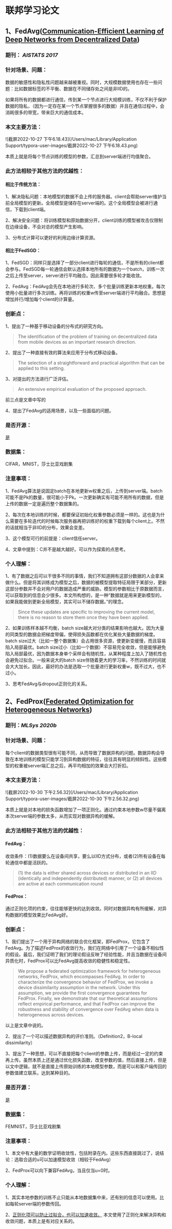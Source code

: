 # 联邦学习论文

## 1、FedAvg([Communication-Efficient Learning of Deep Networks from Decentralized Data](https://arxiv.org/abs/1602.05629))

### 期刊： *AISTATS 2017*

### 针对场景、问题：

数据的敏感性和隐私性问题越来越被重视。同时，大规模数据使用也存在一些问题：比如数据标签的不平衡、数据在不同储存处之间是非IID的。

如果将所有的数据都进行通信，传到某一个节点进行大规模训练，不仅不利于保护数据的隐私，（因为一定存在某一个节点掌握很多的数据）并且在通信过程中，会消耗很多的带宽，带来巨大的通信成本。

### 本文主要方法：

![截屏2022-10-27 下午6.18.43](/Users/mac/Library/Application Support/typora-user-images/截屏2022-10-27 下午6.18.43.png)

本质上就是将每个节点训练的模型的参数，汇总到server端进行均值聚合。

### 此方法相较于其他方法的优越性：

#### 相比于传统方法：

1、解决隐私问题：本地模型的数据不会上传的服务器。client会帮助server维护当前全局模型的更新。全局模型是储存在server端的。这个全局模型会被进行通信，下载到client端。

2、解决安全问题：将训练模型和原始数据分开，client训练的模型被攻击仅限制在边缘设备，不会对总的模型产生影响。

3、分布式计算可以更好的利用边缘计算资源。

#### 相比于FedSGD：

1、FedSGD：同样只是选择了一部分client进行每轮的通信，不是所有的client都会参与。FedSGD每一轮通信会默认选择本地所有的数据为一个batch，训练一次之后上传至server，server进行平均融合。因此需要很多轮才能收敛。

2、FedAvg：FedAvg会先在本地进行多轮次、多个批量训练更新本地权重。每次使用小批量进行多次训练。再将训练的权重w传至server端进行平均融合。思想是增加并行/增加每个client的计算量。

### 创新点：

1、提出了一种基于移动设备的分布式的研究方向。

> The identification of the problem of training on decentralized data from mobile devices as an important research direction.

2、提出了一种直接有效的算法来应用于分布式移动设备。

> The selection of a straightforward and practical algorithm that can be applied to this setting.

3、对提出的方法进行广泛评估。

> An extensive empirical evaluation of the proposed approach.

前三点是文章中写的

4、提出了FedAvg的适用场景，以及一些面临的问题。

### 是否开源：

[是](https://github.com/roxanneluo/Federated-Learning)

### 数据集：

CIFAR，MNIST，莎士比亚戏剧集

### 注意事项：

1、FedAvg算法是说固定batch在本地更新w权重之后，上传到server端。batch可能不是Pk的数量，很可能小于Pk。一次更新确实有可能不用所有的数据，但是上传的数据一定是遍历整个数据集的。

2、每次在本地训练的时候，都要保证初始化权重参数必须是一样的。这也是为什么需要在多轮迭代的时候每次服务器再把训练好的权重下载到每个client上。不然的话就相当于非IID的分布，效果会变差。

3、这个模型可行的前提是：client信任server。

4、文章中提到：C并不是越大越好。可以作为探索的点思考。

### 个人理解：

1、有了数据之后可以干很多不同的事情，我们不知道拥有这部分数据的人会拿来做什么。但是将其训练成为模型之后，数据的被模型提取特征局限于某部分，更新这部分参数并不会对用户的数据造成严重的威胁。模型的参数相比于原数据而言，可以获取到的信息会少很多。本文所构想的，是一种“数据就是用来更新模型的，如果我能做到更新全局模型，其实可以不储存数据。”的理念。

> Since these updates are specific to improving the current model, there is no reason to store them once they have been applied.

2、如果训练样本越不均衡，batch size越大对分类的结果影响也越大。因为大量的同类型的数据会把梯度带偏，使得损失函数都在优化某些大量数据的梯度。batch size过大（比如一整个数据集）会占用很多资源，使更新变缓慢，而且容易陷入局部最优。batch size过小（比如一个数据）不容易完全收敛，但是能够避免陷入局部最优，因为数据本身单个采样会有随机性，从某种程度上加入了随机性也会避免过拟合。一般来说大的batch size伴随着更大的学习率，不然训练的时间就会大大加长。因此，最好的办法是选取一个批量进行更新权重w，既不过大，也不过小。

3、思考FedAvg与dropout正则化的关系。



## 2、FedProx([Federated Optimization for Heterogeneous Networks](https://openreview.net/pdf?id=SkgwE5Ss3N))

### 期刊：*MLSys 2020b*

### 针对场景、问题：

每个client的数据类型很有可能不同，从而导致了数据异构的问题。数据异构会导致在本地训练的模型只能学习到异构数据的特征，往往具有明显的倾斜性。这些模型的权重被server端汇总之后，再平均相加的效果会大打折扣。

### 本文主要方法：

![截屏2022-10-30 下午2.56.32](/Users/mac/Library/Application Support/typora-user-images/截屏2022-10-30 下午2.56.32.png)

本质上就是对本地的损失函数增加了一项正则化。通过约束本地参数w尽量不偏离本次server端的参数太多，从而实现对数据异构的缓解。

### 此方法相较于其他方法的优越性：

#### FedAvg：

收敛条件：(1)数据要么在设备间共享，要么以IID方式分布，或者(2)所有设备在每轮通信中都是活跃的。

> (1) the data is either shared across devices or distributed in an IID (identically and independently distributed) manner, or (2) all devices are active at each communication round

#### FedProx：

通过正则化项的约束，往往能够更快的达到收敛。同时对数据异构有所缓解，对异构数据的模型效果比FedAvg好。

### 创新点：

1、我们提出了一个用于异构网络的联合优化框架，即FedProx，它包含了FedAvg。为了描述FedProx的收敛行为，我们在网络中引用了一个设备不相似性的假设。最后，我们证明了我们的理论假设反映了经验性能，并且当数据在设备间异质化时，FedProx可以比FedAvg提高收敛的稳健性和稳定性。

> We propose a federated optimization framework for heterogeneous networks, FedProx, which encompasses FedAvg. In order to characterize the convergence behavior of FedProx, we invoke a device dissimilarity assumption in the network. Under this assumption, we provide the first convergence guarantees for FedProx. Finally, we demonstrate that our theoretical assumptions reflect empirical performance, and that FedProx can improve the robustness and stability of convergence over FedAvg when data is heterogeneous across devices.

以上是文章中说的。

2、提出了一个可以描述数据异构的评价准则。（Definition2，B-local dissimilarity）

3、提出了一种思想，可以不直接把每个client的参数上传，而是经过一定的约束再上传。虽然本质上还是通过优化损失函数，改变参数的值，然后直接上传，但是以文中逻辑，就不是直接上传原始训练的本地模型参数，而是可以和客户端传回的参数值建立联系，达到某种目的。

### 是否开源：

[是](https://github.com/litian96/FedProx)

### 数据集：

FEMNIST，莎士比亚戏剧集

### 注意事项：

1、本文中有大量的数学证明收敛性，包括附录在内。这些东西直接跳过了，说结论：选取合适的u可以加速模型收敛（相较于FedAvg）

2、FedProx可以向下兼容FedAvg，当且仅当u=0时。

### 个人理解：

1、其实本地参数的训练不止只能从本地数据集中来，还有别的信息可以使用。比如每轮server端的参数传回。

2、[正则化项可以防止过拟合，也可以加速收敛。](https://blog.csdn.net/yinyu19950811/article/details/61922893) 本文使用了正则化来解决异构和收敛问题，本质上是有对应关系的。
